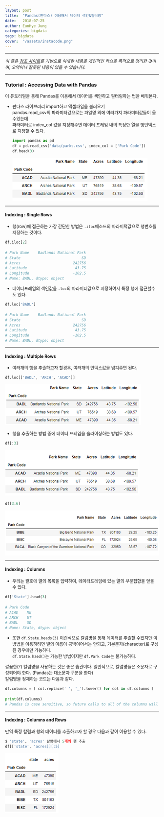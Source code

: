 ```yaml
---
layout: post
title:  "Pandas(판다스) 이용해서 데이터 색인&필터링"
date:   2018-07-25
author: EunHye Jung
categories: bigdata
tags: bigdata
cover:  "/assets/instacode.png"
---  
```

   
- - -    
     
*이 글은 [참조 사이트](https://www.kaggle.com/sohier/tutorial-accessing-data-with-pandas)를 기반으로 이해한 내용을 개인적인 학습을 목적으로 정리한 것이며, 오역이나 잘못된 내용이 있을 수 있습니다.*
   
- - -   
   
### Tutorial : Accessing Data with Pandas    
   
이 튜토리얼을 통해 Pandas를 이용해서 데이터를 색인하고 필터링하는 법을 배워본다.  
  
* 판다스 라이브러리 import하고 액셀파일을 불러오기   
  pandas.read_csv의 파라미터값으로는 파일명 외에 여러가지 파라미터값들이 올 수있는데  
  파라미터로 index_col 값을 지정해주면 데이터 프레임 내의 특정한 열을 행인덱스로 지정할 수 있다.  
  
  
  ```python  
  import pandas as pd
  df = pd.read_csv('data/parks.csv', index_col = ['Park Code'])
  df.head(3)
  ```  
  
  ![content01](/assets/contents/da_content07.PNG)  
   
    
_ _ _    
    
    
#### Indexing : Single Rows    
  
* 행(row)에 접근하는 가장 간단한 방법은  `.iloc`메소드의 파라미턱값으로 행번호를 지정하는 것이다.  
  
```python   
df.iloc[2]  

# Park Name    Badlands National Park
# State                            SD
# Acres                        242756
# Latitude                      43.75
# Longitude                    -102.5
# Name: BADL, dtype: object
```
  
  
* 데이터프레임의 색인값을 `.loc`의 파라미터값으로 지정하여서 특정 행에 접근할수도 있다.    
   
```python   
df.loc['BADL']  

# Park Name    Badlands National Park
# State                            SD
# Acres                        242756
# Latitude                      43.75
# Longitude                    -102.5
# Name: BADL, dtype: object
```   
    
    
_ _ _    
    
    
#### Indexing : Multiple Rows    
   
* 여러개의 행을 추출하고자 할경우, 여러개의 인덱스값을 넘겨주면 된다.    
   
```python   
df.loc[['BADL', 'ARCH', 'ACAD']]   
```
   
![content02](/assets/contents/da_content08.PNG)  
   
   
* 행을 추출하는 방법 중에 데이터 프레임을 슬라이싱하는 방법도 있다.   
   
```python 
df[:3]
```  
   
   
![content03](/assets/contents/da_content09.PNG)  

   
   
```python   
df[3:6]
```
   
![content04](/assets/contents/da_content10.PNG)  

    
_ _ _    
    
    
#### Indexing : Columns   
   
* 우리는 괄호에 열의 목록을 입력하여, 데이터프레임에 있는 열의 부분집합을 얻을 수 있다. 
   
```python  
df['State'].head(3)   
    
# Park Code
# ACAD    ME
# ARCH    UT
# BADL    SD
# Name: State, dtype: object
```    
  
  
* 또한 `df.State.heads(3)` 이런식으로 칼럼명을 통해 데이터를 추출할 수있지만 이 방법을 이용하려면 열의 이름이 공백이어서는 안되고, 기본문자(character)로 구성된 경우에만 가능하다.  
`df.State.haed()`는 가능한 방법이지만 `df.Park Code`는 불가능하다.  
    
깔끔한(?) 칼럼명을 사용하는 것은 좋은 습관이다. 일반적으로, 칼럼명들은 소문자로 구성되어야 한다. (Pandas는 대소문자 구분을 한다)  
칼럼명을 정제하는 코드는 다음과 같다.   
  
```python  
df.columns = [ col.replace(' ', '_').lower() for col in df.columns ]

print(df.columns)  
# Pandas is case sensitive, so future calls to all of the columns will need to be updated.
```
   
    
_ _ _    
    
    
#### Indexing : Columns and Rows  
  
만역 특정 칼럼과 행의 데이터를 추출하고자 할 경우 다음과 같이 이용할 수 있다.   
   
```python   
$ 'state', 'acres' 칼럼에서 5개의 행 추출
df[['state', 'acres]][:5]
```     
   
![content05](/assets/contents/da_content11.PNG)  
  
    
    
     
     

    
